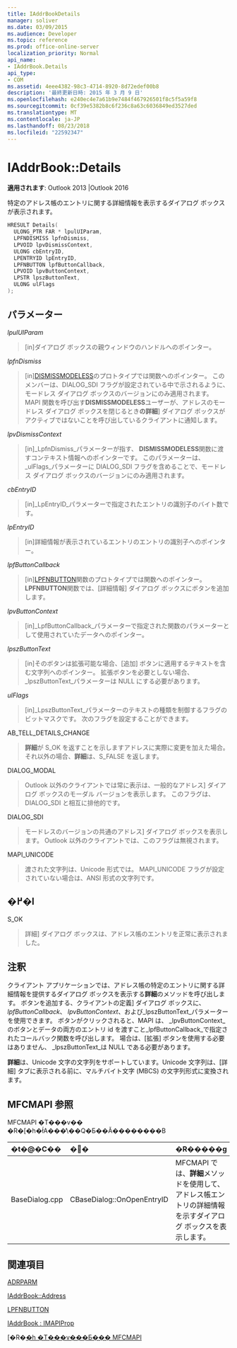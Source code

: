 ```yaml
---
title: IAddrBookDetails
manager: soliver
ms.date: 03/09/2015
ms.audience: Developer
ms.topic: reference
ms.prod: office-online-server
localization_priority: Normal
api_name:
- IAddrBook.Details
api_type:
- COM
ms.assetid: 4eee4382-98c3-4714-8920-8d72edef00b8
description: '最終更新日時: 2015 年 3 月 9 日'
ms.openlocfilehash: e240ec4e7a61b9e7484f467926501f8c5f5a59f8
ms.sourcegitcommit: 0cf39e5382b8c6f236c8a63c6036849ed3527ded
ms.translationtype: MT
ms.contentlocale: ja-JP
ms.lasthandoff: 08/23/2018
ms.locfileid: "22592347"
---
```

# <a name="iaddrbookdetails"></a>IAddrBook::Details

  
  
**適用されます**: Outlook 2013 |Outlook 2016 
  
特定のアドレス帳のエントリに関する詳細情報を表示するダイアログ ボックスが表示されます。
  
```cpp
HRESULT Details(
  ULONG_PTR FAR * lpulUIParam,
  LPFNDISMISS lpfnDismiss,
  LPVOID lpvDismissContext,
  ULONG cbEntryID,
  LPENTRYID lpEntryID,
  LPFNBUTTON lpfButtonCallback,
  LPVOID lpvButtonContext,
  LPSTR lpszButtonText,
  ULONG ulFlags
);
```

## <a name="parameters"></a>パラメーター

 _lpulUIParam_
  
> [in]ダイアログ ボックスの親ウィンドウのハンドルへのポインター。
    
 _lpfnDismiss_
  
> [in][DISMISSMODELESS](dismissmodeless.md)のプロトタイプでは関数へのポインター。 このメンバーは、DIALOG_SDI フラグが設定されている中で示されるように、モードレス ダイアログ ボックスのバージョンにのみ適用されます。 MAPI 関数を呼び出す**DISMISSMODELESS**ユーザーが、アドレスのモードレス ダイアログ ボックスを閉じるとき**の詳細**] ダイアログ ボックスがアクティブではないことを呼び出しているクライアントに通知します。 
    
 _lpvDismissContext_
  
> [in]_LpfnDismiss_パラメーターが指す、 **DISMISSMODELESS**関数に渡すコンテキスト情報へのポインターです。 このパラメーターは、 _ulFlags_パラメーターに DIALOG_SDI フラグを含めることで、モードレス ダイアログ ボックスのバージョンにのみ適用されます。 
    
 _cbEntryID_
  
> [in]_LpEntryID_パラメーターで指定されたエントリの識別子のバイト数です。 
    
 _lpEntryID_
  
> [in]詳細情報が表示されているエントリのエントリの識別子へのポインター。
    
 _lpfButtonCallback_
  
> [in][LPFNBUTTON](lpfnbutton.md)関数のプロトタイプでは関数へのポインター。 **LPFNBUTTON**関数では、[詳細情報] ダイアログ ボックスにボタンを追加します。 
    
 _lpvButtonContext_
  
> [in]_LpfButtonCallback_パラメーターで指定された関数のパラメーターとして使用されていたデータへのポインター。 
    
 _lpszButtonText_
  
> [in]そのボタンは拡張可能な場合、[追加] ボタンに適用するテキストを含む文字列へのポインター。 拡張ボタンを必要としない場合、 _lpszButtonText_パラメーターは NULL にする必要があります。 
    
 _ulFlags_
  
> [in]_LpszButtonText_パラメーターのテキストの種類を制御するフラグのビットマスクです。 次のフラグを設定することができます。 
    
AB_TELL_DETAILS_CHANGE
  
> **詳細**が S_OK を返すことを示しますアドレスに実際に変更を加えた場合。それ以外の場合、**詳細**は、S_FALSE を返します。 
    
DIALOG_MODAL
  
> Outlook 以外のクライアントでは常に表示は、一般的なアドレス] ダイアログ ボックスのモーダル バージョンを表示します。 このフラグは、DIALOG_SDI と相互に排他的です。
    
DIALOG_SDI
  
>  モードレスのバージョンの共通のアドレス] ダイアログ ボックスを表示します。 Outlook 以外のクライアントでは、このフラグは無視されます。 
    
MAPI_UNICODE 
  
> 渡された文字列は、Unicode 形式では。 MAPI_UNICODE フラグが設定されていない場合は、ANSI 形式の文字列です。
    
## <a name="return-value"></a>�߂�l

S_OK 
  
> 詳細] ダイアログ ボックスは、アドレス帳のエントリを正常に表示されました。
    
## <a name="remarks"></a>注釈

クライアント アプリケーションでは、アドレス帳の特定のエントリに関する詳細情報を提供するダイアログ ボックスを表示する**詳細**のメソッドを呼び出します。 ボタンを追加する、クライアントの定義] ダイアログ ボックスに、 _lpfButtonCallback_、 _lpvButtonContext_、および_lpszButtonText_パラメーターを使用できます。 ボタンがクリックされると、MAPI は、 _lpvButtonContext_のボタンとデータの両方のエントリ id を渡すこと_lpfButtonCallback_で指定されたコールバック関数を呼び出します。 場合は、[拡張] ボタンを使用する必要はありません、 _lpszButtonText_は NULL である必要があります。 
  
 **詳細**は、Unicode 文字の文字列をサポートしています。Unicode 文字列は、[詳細] タブに表示される前に、マルチバイト文字 (MBCS) の文字列形式に変換されます。 
  
## <a name="mfcmapi-reference"></a>MFCMAPI 参照

MFCMAPI �T���v�� �R�[�h�ł́A���̕\��Q�Ƃ��Ă��������B
  
|**�t�@�C��**|**�֐�**|**�R�����g**|
|:-----|:-----|:-----|
|BaseDialog.cpp  <br/> |CBaseDialog::OnOpenEntryID  <br/> |MFCMAPI では、**詳細**メソッドを使用して、アドレス帳エントリの詳細情報を示すダイアログ ボックスを表示します。  <br/> |
   
## <a name="see-also"></a>関連項目



[ADRPARM](adrparm.md)
  
[IAddrBook::Address](iaddrbook-address.md)
  
[LPFNBUTTON](lpfnbutton.md)
  
[IAddrBook : IMAPIProp](iaddrbookimapiprop.md)


[�R�[�h �T���v���Ƃ��� MFCMAPI](mfcmapi-as-a-code-sample.md)

